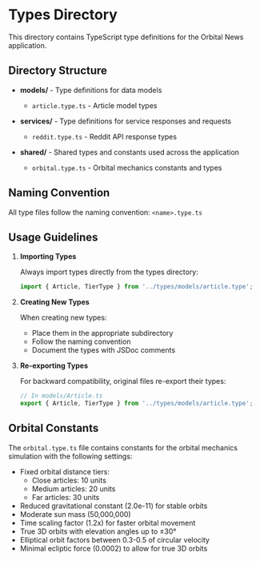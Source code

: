 # Types Directory

This directory contains TypeScript type definitions for the Orbital News application.

## Directory Structure

- **models/** - Type definitions for data models
  - `article.type.ts` - Article model types
  
- **services/** - Type definitions for service responses and requests
  - `reddit.type.ts` - Reddit API response types
  
- **shared/** - Shared types and constants used across the application
  - `orbital.type.ts` - Orbital mechanics constants and types

## Naming Convention

All type files follow the naming convention: `<name>.type.ts`

## Usage Guidelines

1. **Importing Types**
   
   Always import types directly from the types directory:
   ```typescript
   import { Article, TierType } from '../types/models/article.type';
   ```

2. **Creating New Types**
   
   When creating new types:
   - Place them in the appropriate subdirectory
   - Follow the naming convention
   - Document the types with JSDoc comments

3. **Re-exporting Types**
   
   For backward compatibility, original files re-export their types:
   ```typescript
   // In models/Article.ts
   export { Article, TierType } from '../types/models/article.type';
   ```

## Orbital Constants

The `orbital.type.ts` file contains constants for the orbital mechanics simulation with the following settings:

- Fixed orbital distance tiers:
  - Close articles: 10 units
  - Medium articles: 20 units
  - Far articles: 30 units
- Reduced gravitational constant (2.0e-11) for stable orbits
- Moderate sun mass (50,000,000)
- Time scaling factor (1.2x) for faster orbital movement
- True 3D orbits with elevation angles up to ±30°
- Elliptical orbit factors between 0.3-0.5 of circular velocity
- Minimal ecliptic force (0.0002) to allow for true 3D orbits
